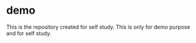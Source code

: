 # demo
This is the repository created for self study.
This is only for demo purpose and for self study.
